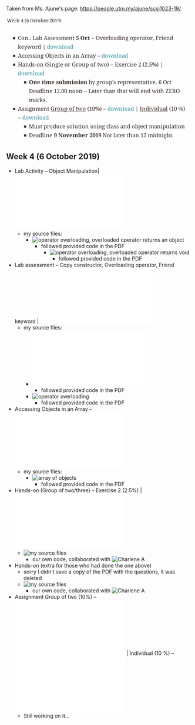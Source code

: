 Taken from Ms. Ajune's page: https://people.utm.my/ajune/scsj1023-19/

![week_04.png](week_04.png?raw=true)

## Week 4 (6 October 2019)

* Lab Activity – Object Manipulation| ![download](../week_03_05-Oct-2019/Activity.pdf)
    * my source files:
        * ![operator overloading, overloaded operator returns an object](lab_activity_–_object_manipulation/03_operator_overloading/)
            * followed provided code in the PDF
                * ![operator overloading, overloaded operator returns void](lab_activity_–_object_manipulation/03_operator_overloading/return_void)
                    * followed provided code in the PDF
* Lab assessment – Copy constructor, Overloading operator, Friend keyword | ![download](../week_03_05-Oct-2019/copyconstructor.pdf)
    * my source files:
        * ![copy constructor, const in reference parameter](lab_assessment_–_copy_constructor/copy_constructor_constref.cpp)
            * followed provided code in the PDF
        * ![operator overloading](lab_assessment_–_operator_overloading)
            * followed provided code in the PDF
* Accessing Objects in an Array – ![download](Array-of-object.pdf)
    * my source files:
        * ![array of objects](accessing_objects_in_an_array)
            * followed provided code in the PDF
* Hands-on (Group of two/three) – Exercise 2 (2.5%) | ![download](A-box.pdf)
    * ![my source files](exercise_02)
        * our own code, collaborated with ![Charlene A](https://github.com/Chikoness)
* Hands-on (extra for those who had done the one above)
    * sorry I didn't save a copy of the PDF with the questions, it was deleted
    * ![my source files](exercise_02_extra)
        * our own code, collaborated with ![Charlene A](https://github.com/Chikoness)
* Assignment Group of two (10%) – ![download](Triangular-Grid.pdf) | Individual (10 %) – ![download](Jugs-Puzzle.pdf)
    * Still working on it...